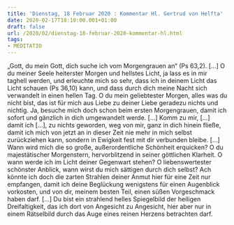 ```yaml
---
title: 'Dienstag, 18 Februar 2020 : Kommentar Hl. Gertrud von Helfta'
date: 2020-02-17T18:10:00.001+01:00
draft: false
url: /2020/02/dienstag-18-februar-2020-kommentar-hl.html
tags: 
- MEDITATIO
---
```


„Gott, du mein Gott, dich suche ich vom Morgengrauen an“ (Ps 63,2). \[…\] O du meiner Seele heiterster Morgen und hellstes Licht, ja lass es in mir taghell werden, und erleuchte mich so sehr, dass ich in deinem Licht das Licht schauen (Ps 36,10) kann, und dass durch dich meine Nacht sich verwandelt in einen hellen Tag. O du mein geliebtester Morgen, alles was du nicht bist, das ist für mich aus Liebe zu deiner Liebe geradezu nichts und nichtig. Ja, besuche mich doch schon beim ersten Morgengrauen, damit ich sofort und gänzlich in dich umgewandelt werde. \[…\] Komm zu mir, \[…\] damit ich \[…\], zu nichts geworden, weg von mir, ganz in dich hinein fließe, damit ich mich von jetzt an in dieser Zeit nie mehr in mich selbst zurückziehen kann, sondern in Ewigkeit fest mit dir verbunden bleibe. \[…\] Wann wird mich die so große, außerordentliche Schönheit erquicken? O du majestätischer Morgenstern, hervorblitzend in seiner göttlichen Klarheit. O wann werde ich im Licht deiner Gegenwart stehen? O liebenswertester schönster Anblick, wann wirst du mich sättigen durch dich selbst? Ach könnte ich doch die zarten Strahlen deiner Anmut hier für eine Zeit nur empfangen, damit ich deine Beglückung wenigstens für einen Augenblick vorkosten, und von dir, meinem besten Teil, einen süßen Vorgeschmack haben darf. \[…\] Du bist ein strahlend helles Spiegelbild der heiligen Dreifaltigkeit, das ich dort von Angesicht zu Angesicht, hier aber nur in einem Rätselbild durch das Auge eines reinen Herzens betrachten darf.